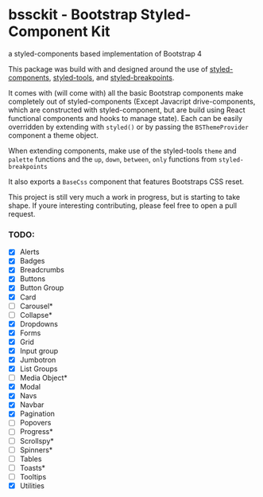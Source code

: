 # bssckit - Bootstrap Styled-Component Kit

a styled-components based implementation of Bootstrap 4

This package was build with and designed around the use of [styled-components](https://www.npmjs.com/package/styled-components), [styled-tools](https://www.npmjs.com/package/styled-tools), and [styled-breakpoints](https://www.npmjs.com/package/styled-breakpoints).

It comes with (will come with) all the basic Bootstrap components make completely out of styled-components (Except Javacript drive-components, which are constructed with styled-component, but are build using React functional components and hooks to manage state). Each can be easily overridden by extending with `styled()` or by passing the `BSThemeProvider` component a theme object.

When extending components, make use of the styled-tools `theme` and `palette` functions and the `up`, `down`, `between`, `only` functions from `styled-breakpoints`

It also exports a `BaseCss` component that features Bootstraps CSS reset.

This project is still very much a work in progress, but is starting to take shape. If youre interesting contributing, please feel free to open a pull request.

### TODO:

- [x] Alerts
- [x] Badges
- [x] Breadcrumbs
- [x] Buttons
- [x] Button Group
- [x] Card
- [ ] Carousel*
- [ ] Collapse*
- [x] Dropdowns
- [x] Forms
- [x] Grid
- [x] Input group
- [x] Jumbotron
- [x] List Groups
- [ ] Media Object*
- [x] Modal
- [x] Navs
- [x] Navbar
- [x] Pagination
- [ ] Popovers
- [ ] Progress*
- [ ] Scrollspy*
- [ ] Spinners*
- [ ] Tables
- [ ] Toasts*
- [ ] Tooltips
- [x] Utilities
